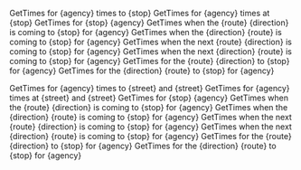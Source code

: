 GetTimes for {agency} times to {stop}
GetTimes for {agency} times at {stop}
GetTimes for {stop} {agency}
GetTimes when the {route} {direction} is coming to {stop} for {agency}
GetTimes when the {direction} {route} is coming to {stop} for {agency}
GetTimes when the next {route} {direction} is coming to {stop} for {agency}
GetTimes when the next {direction} {route} is coming to {stop} for {agency}
GetTimes for the {route} {direction} to {stop} for {agency}
GetTimes for the {direction} {route} to {stop} for {agency}

GetTimes for {agency} times to {street} and {street}
GetTimes for {agency} times at {street} and {street} 
GetTimes for {stop} {agency}
GetTimes when the {route} {direction} is coming to {stop} for {agency}
GetTimes when the {direction} {route} is coming to {stop} for {agency}
GetTimes when the next {route} {direction} is coming to {stop} for {agency}
GetTimes when the next {direction} {route} is coming to {stop} for {agency}
GetTimes for the {route} {direction} to {stop} for {agency}
GetTimes for the {direction} {route} to {stop} for {agency}
